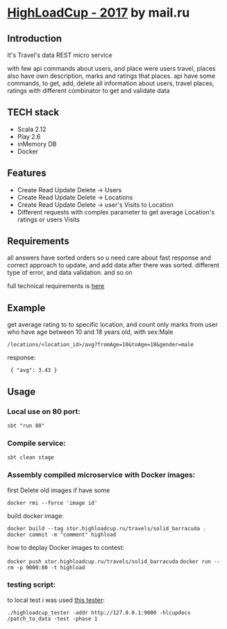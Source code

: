 # [HighLoadCup - 2017](https://highloadcup.ru/round/1/) by mail.ru

Introduction
---------------------

It's Travel's data REST micro service  

with few api commands about users, and place were users travel, places also have own description, marks and ratings that places.
api have some commands, to get, add, delete all information about users, travel places, ratings with different combinator to get and validate data
 
 
TECH stack
--------
- Scala 2.12
- Play 2.6
- inMemory DB
- Docker

 
Features
--------
 - Create Read Update Delete -> Users
 - Create Read Update Delete -> Locations
 - Create Read Update Delete -> user's Visits to Location
 - Different requests with complex parameter to get average Location's ratings or users Visits

 
 
Requirements
--------

all answers have sorted orders so u need care about fast response and correct approach to update, and add data after there was sorted. 
different type of error, and data validation.
and so on

full technical requirements is [here](https://github.com/sat2707/hlcupdocs/blob/master/TECHNICAL_TASK.md) 

Example
--------
get average rating to to specific location, and count only marks from user who have age between 10 and 18 years old, with sex:Male
 
`/locations/<location_id>/avg?fromAge=10&toAge=18&gender=male`

response:
 
 ` {
       "avg": 3.43
    }`
 

Usage
------------

### Local use on 80 port:
`sbt "run 80"`

### Compile service:
`sbt clean stage`

### Assembly compiled microservice with Docker images:

first Delete old images if have some

`docker rmi --force 'image id'`

build docker image:

`docker build --tag stor.highloadcup.ru/travels/solid_barracuda .`
`docker commit -m "comment" highload`

how to deplay Docker images to contest:

`docker push stor.highloadcup.ru/travels/solid_barracuda`
`docker run --rm -p 9000:80 -t highload`

### testing script:

to local test i was used [this tester](https://github.com/AterCattus/highloadcup_tester):

`./highloadcup_tester -addr http://127.0.0.1:9000 -hlcupdocs /patch_to_data -test -phase 1`
